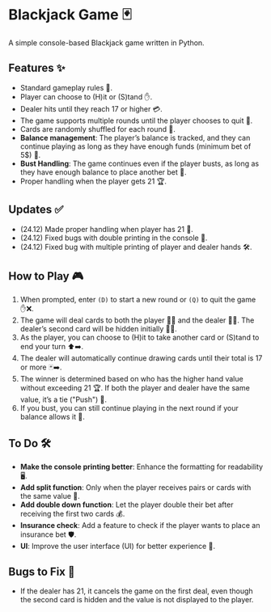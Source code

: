 # Blackjack Game 🃏

A simple console-based Blackjack game written in Python.

## Features ✨
- Standard gameplay rules 📝.
- Player can choose to (H)it or (S)tand ✋.
- Dealer hits until they reach 17 or higher 💳.
- The game supports multiple rounds until the player chooses to quit 🔁.
- Cards are randomly shuffled for each round 🔄.
- **Balance management**: The player’s balance is tracked, and they can continue playing as long as they have enough funds (minimum bet of 5$) 💸.
- **Bust Handling**: The game continues even if the player busts, as long as they have enough balance to place another bet 🔄.
- Proper handling when the player gets 21 🏆.

## Updates ✅
- (24.12) Made proper handling when player has 21 🎉.
- (24.12) Fixed bugs with double printing in the console 🔧.
- (24.12) Fixed bug with multiple printing of player and dealer hands 🛠️.

## How to Play 🎮
1. When prompted, enter `(D)` to start a new round or `(Q)` to quit the game ✋❌.
2. The game will deal cards to both the player 🧑‍🦱 and the dealer 🧑‍💼. The dealer’s second card will be hidden initially 🕵️‍♂️.
3. As the player, you can choose to (H)it to take another card or (S)tand to end your turn ⬆️➡️.
4. The dealer will automatically continue drawing cards until their total is 17 or more 🃏➡️.
5. The winner is determined based on who has the higher hand value without exceeding 21 🏆. If both the player and dealer have the same value, it’s a tie ("Push") 🤝.
6. If you bust, you can still continue playing in the next round if your balance allows it 🔄.

## To Do 🛠️
- **Make the console printing better**: Enhance the formatting for readability 🖥️.
- **Add split function**: Only when the player receives pairs or cards with the same value 🔀.
- **Add double down function**: Let the player double their bet after receiving the first two cards 💰.
- **Insurance check**: Add a feature to check if the player wants to place an insurance bet 🛡️.
- **UI**: Improve the user interface (UI) for better experience 🎨.

## Bugs to Fix 🐞
- If the dealer has 21, it cancels the game on the first deal, even though the second card is hidden and the value is not displayed to the player.
